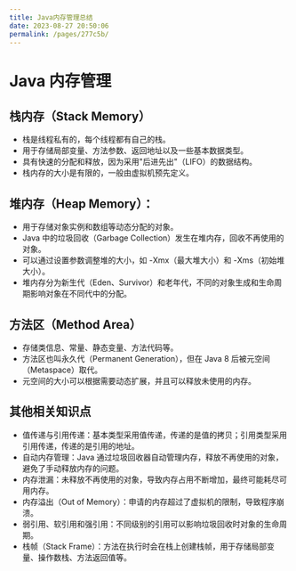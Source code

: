 ```yaml
---
title: Java内存管理总结
date: 2023-08-27 20:50:06
permalink: /pages/277c5b/
---
```

# Java 内存管理

## 栈内存（Stack Memory）

- 栈是线程私有的，每个线程都有自己的栈。
- 用于存储局部变量、方法参数、返回地址以及一些基本数据类型。
- 具有快速的分配和释放，因为采用"后进先出"（LIFO）的数据结构。
- 栈内存的大小是有限的，一般由虚拟机预先定义。

## 堆内存（Heap Memory）：

- 用于存储对象实例和数组等动态分配的对象。
- Java 中的垃圾回收（Garbage Collection）发生在堆内存，回收不再使用的对象。
- 可以通过设置参数调整堆的大小，如 -Xmx（最大堆大小）和 -Xms（初始堆大小）。
- 堆内存分为新生代（Eden、Survivor）和老年代，不同的对象生成和生命周期影响对象在不同代中的分配。

## 方法区（Method Area）

- 存储类信息、常量、静态变量、方法代码等。
- 方法区也叫永久代（Permanent Generation），但在 Java 8 后被元空间（Metaspace）取代。
- 元空间的大小可以根据需要动态扩展，并且可以释放未使用的内存。

## 其他相关知识点

- 值传递与引用传递：基本类型采用值传递，传递的是值的拷贝；引用类型采用引用传递，传递的是引用的地址。
- 自动内存管理：Java 通过垃圾回收器自动管理内存，释放不再使用的对象，避免了手动释放内存的问题。
- 内存泄漏：未释放不再使用的对象，导致内存占用不断增加，最终可能耗尽可用内存。
- 内存溢出（Out of Memory）：申请的内存超过了虚拟机的限制，导致程序崩溃。
- 弱引用、软引用和强引用：不同级别的引用可以影响垃圾回收时对象的生命周期。
- 栈帧（Stack Frame）：方法在执行时会在栈上创建栈帧，用于存储局部变量、操作数栈、方法返回值等。